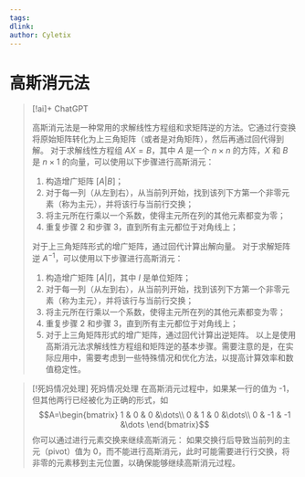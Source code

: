 ```yaml
---
tags: 
dlink: 
author: Cyletix
---
```

# 高斯消元法
> [!ai]+ ChatGPT
>
> 高斯消元法是一种常用的求解线性方程组和求矩阵逆的方法。它通过行变换将原始矩阵转化为上三角矩阵（或者是对角矩阵），然后再通过回代得到解。
> 对于求解线性方程组 $AX=B$，其中 $A$ 是一个 $n \times n$ 的方阵，$X$ 和 $B$ 是 $n \times 1$ 的向量，可以使用以下步骤进行高斯消元：
> 1. 构造增广矩阵 $[A|B]$；
> 2. 对于每一列（从左到右），从当前列开始，找到该列下方第一个非零元素（称为主元），并将该行与当前行交换；
> 3. 将主元所在行乘以一个系数，使得主元所在列的其他元素都变为零；
> 4. 重复步骤 2 和步骤 3，直到所有主元都位于对角线上；
> 
> 对于上三角矩阵形式的增广矩阵，通过回代计算出解向量。
> 对于求解矩阵逆 $A^{-1}$，可以使用以下步骤进行高斯消元：
> 1. 构造增广矩阵 $[A|I]$，其中 $I$ 是单位矩阵；
> 2. 对于每一列（从左到右），从当前列开始，找到该列下方第一个非零元素（称为主元），并将该行与当前行交换；
> 3. 将主元所在行乘以一个系数，使得主元所在列的其他元素都变为零；
> 4. 重复步骤 2 和步骤 3，直到所有主元都位于对角线上；
> 5. 对于上三角矩阵形式的增广矩阵，通过回代计算出逆矩阵。
> 以上是使用高斯消元法求解线性方程组和矩阵逆的基本步骤。需要注意的是，在实际应用中，需要考虑到一些特殊情况和优化方法，以提高计算效率和数值稳定性。

> [!死妈情况处理] 死妈情况处理
>在高斯消元过程中，如果某一行的值为 -1，但其他两行已经被化为正确的形式，如
> $$A=\begin{bmatrix}
   1 & 0 & 0 &\dots\\
   0 & 1 & 0 &\dots\\
   0 & -1 & -1 &\dots 
\end{bmatrix}$$
>你可以通过进行元素交换来继续高斯消元：
>如果交换行后导致当前列的主元（pivot）值为 0，而不能进行高斯消元，此时可能需要进行行交换，将非零的元素移到主元位置，以确保能够继续高斯消元过程。
>
